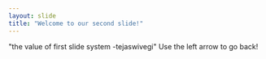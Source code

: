 ```yaml
---
layout: slide
title: "Welcome to our second slide!"
---
```

"the value of first
slide system  -tejaswivegi"
Use the left arrow to go back!
